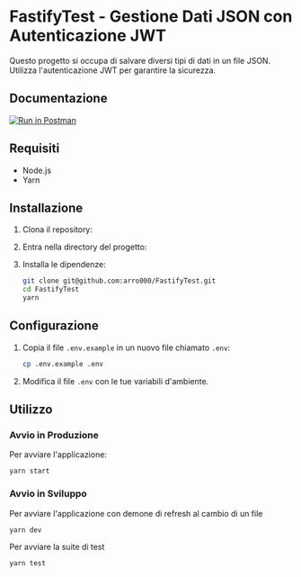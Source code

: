 # FastifyTest - Gestione Dati JSON con Autenticazione JWT

Questo progetto si occupa di salvare diversi tipi di dati in un file JSON. Utilizza l'autenticazione JWT per garantire la sicurezza.

## Documentazione

[![Run in Postman](https://run.pstmn.io/button.svg)](https://documenter.getpostman.com/view/7237517/2s9YJaXii7)

## Requisiti

-   Node.js
-   Yarn

## Installazione

1. Clona il repository:
2. Entra nella directory del progetto:
3. Installa le dipendenze:

    ```bash
    git clone git@github.com:arro000/FastifyTest.git
    cd FastifyTest
    yarn
    ```

## Configurazione

1. Copia il file `.env.example` in un nuovo file chiamato `.env`:

    ```bash
    cp .env.example .env
    ```

2. Modifica il file `.env` con le tue variabili d'ambiente.

## Utilizzo

### Avvio in Produzione

Per avviare l'applicazione:

    yarn start

### Avvio in Sviluppo

Per avviare l'applicazione con demone di refresh al cambio di un file

    yarn dev

Per avviare la suite di test

    yarn test

